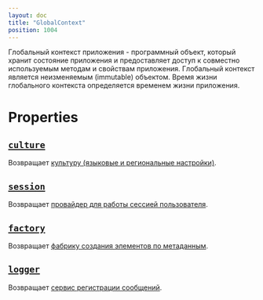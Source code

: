 ```yaml
---
layout: doc
title: "GlobalContext"
position: 1004
---
```


Глобальный контекст приложения - программный объект, который хранит состояние приложения и предоставляет
доступ к совместно используемым методам и свойствам приложения. Глобальный контекст является
неизменяемым (immutable) объектом. Время жизни глобального контекста определяется временем жизни
приложения.   

# Properties

## [`culture`](GlobalContext.culture/)

Возвращает [культуру (языковые и региональные настройки)](../Culture/).

## [`session`](GlobalContext.session/)

Возвращает [провайдер для работы сессией пользователя](../Session/).

## [`factory`](GlobalContext.factory/)

Возвращает [фабрику создания элементов по метаданным](../Factory/).

## [`logger`](GlobalContext.logger/)

Возвращает [сервис регистрации сообщений](../Logger/).
